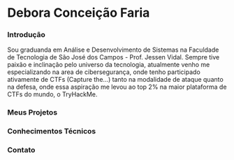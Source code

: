 # Debora Conceição Faria

### Introdução
Sou graduanda em Análise e Desenvolvimento de Sistemas na Faculdade de Tecnologia de São José dos Campos - Prof. Jessen Vidal. Sempre tive paixão e inclinação pelo universo da tecnologia, atualmente venho me especializando na area de cibersegurança, onde tenho participado ativamente de CTFs (Capture the...) tanto na modalidade de ataque quanto na defesa, onde essa aspiração me levou ao top 2% na maior plataforma de CTFs do mundo, o TryHackMe. 

### Meus Projetos

### Conhecimentos Técnicos

### Contato
